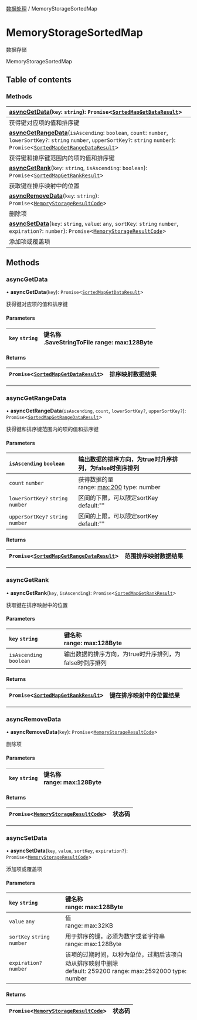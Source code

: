 [数据处理](../groups/数据处理.数据处理.md) / MemoryStorageSortedMap

# MemoryStorageSortedMap <Badge type="tip" text="Class" /> <Score text="MemoryStorageSortedMap" />

数据存储

MemoryStorageSortedMap

## Table of contents

### Methods <Score text="Methods" /> 
| **[asyncGetData](mw.MemoryStorageSortedMap.md#asyncgetdata)**(`key`: `string`): `Promise`<[`SortedMapGetDataResult`](../interfaces/mw.SortedMapGetDataResult.md)\> <Badge type="tip" text="server" />  |
| :-----|
| 获得键对应项的值和排序键|
| **[asyncGetRangeData](mw.MemoryStorageSortedMap.md#asyncgetrangedata)**(`isAscending`: `boolean`, `count`: `number`, `lowerSortKey?`: `string`  `number`, `upperSortKey?`: `string`  `number`): `Promise`<[`SortedMapGetRangeDataResult`](../interfaces/mw.SortedMapGetRangeDataResult.md)\> <Badge type="tip" text="server" />  |
| 获得键和排序键范围内的项的值和排序键|
| **[asyncGetRank](mw.MemoryStorageSortedMap.md#asyncgetrank)**(`key`: `string`, `isAscending`: `boolean`): `Promise`<[`SortedMapGetRankResult`](../interfaces/mw.SortedMapGetRankResult.md)\> <Badge type="tip" text="server" />  |
| 获取键在排序映射中的位置|
| **[asyncRemoveData](mw.MemoryStorageSortedMap.md#asyncremovedata)**(`key`: `string`): `Promise`<[`MemoryStorageResultCode`](../enums/mw.MemoryStorageResultCode.md)\> <Badge type="tip" text="server" />  |
| 删除项|
| **[asyncSetData](mw.MemoryStorageSortedMap.md#asyncsetdata)**(`key`: `string`, `value`: `any`, `sortKey`: `string`  `number`, `expiration?`: `number`): `Promise`<[`MemoryStorageResultCode`](../enums/mw.MemoryStorageResultCode.md)\> <Badge type="tip" text="server" />  |
| 添加项或覆盖项|

## Methods

### asyncGetData <Score text="asyncGetData" /> 

• **asyncGetData**(`key`): `Promise`<[`SortedMapGetDataResult`](../interfaces/mw.SortedMapGetDataResult.md)\> <Badge type="tip" text="server" />

获得键对应项的值和排序键

#### Parameters

| `key` `string` | 键名称 <br>.SaveStringToFile range: max:128Byte |
| :------ | :------ |

#### Returns

| `Promise`<[`SortedMapGetDataResult`](../interfaces/mw.SortedMapGetDataResult.md)\> | 排序映射数据结果 |
| :------ | :------ |

___

### asyncGetRangeData <Score text="asyncGetRangeData" /> 

• **asyncGetRangeData**(`isAscending`, `count`, `lowerSortKey?`, `upperSortKey?`): `Promise`<[`SortedMapGetRangeDataResult`](../interfaces/mw.SortedMapGetRangeDataResult.md)\> <Badge type="tip" text="server" />

获得键和排序键范围内的项的值和排序键

#### Parameters

| `isAscending` `boolean` | 输出数据的排序方向，为true时升序排列，为false时倒序排列 |
| :------ | :------ |
| `count` `number` | 获得数据的量 <br> range: <max:200> type: number |
| `lowerSortKey?` `string`  `number` | 区间的下限，可以限定sortKey <br> default:"" |
| `upperSortKey?` `string`  `number` | 区间的上限，可以限定sortKey <br> default:"" |

#### Returns

| `Promise`<[`SortedMapGetRangeDataResult`](../interfaces/mw.SortedMapGetRangeDataResult.md)\> | 范围排序映射数据结果 |
| :------ | :------ |

___

### asyncGetRank <Score text="asyncGetRank" /> 

• **asyncGetRank**(`key`, `isAscending`): `Promise`<[`SortedMapGetRankResult`](../interfaces/mw.SortedMapGetRankResult.md)\> <Badge type="tip" text="server" />

获取键在排序映射中的位置

#### Parameters

| `key` `string` | 键名称 <br> range: max:128Byte |
| :------ | :------ |
| `isAscending` `boolean` | 输出数据的排序方向，为true时升序排列，为false时倒序排列 |

#### Returns

| `Promise`<[`SortedMapGetRankResult`](../interfaces/mw.SortedMapGetRankResult.md)\> | 键在排序映射中的位置结果 |
| :------ | :------ |

___

### asyncRemoveData <Score text="asyncRemoveData" /> 

• **asyncRemoveData**(`key`): `Promise`<[`MemoryStorageResultCode`](../enums/mw.MemoryStorageResultCode.md)\> <Badge type="tip" text="server" />

删除项

#### Parameters

| `key` `string` | 键名称 <br> range: max:128Byte |
| :------ | :------ |

#### Returns

| `Promise`<[`MemoryStorageResultCode`](../enums/mw.MemoryStorageResultCode.md)\> | 状态码 |
| :------ | :------ |

___

### asyncSetData <Score text="asyncSetData" /> 

• **asyncSetData**(`key`, `value`, `sortKey`, `expiration?`): `Promise`<[`MemoryStorageResultCode`](../enums/mw.MemoryStorageResultCode.md)\> <Badge type="tip" text="server" />

添加项或覆盖项

#### Parameters

| `key` `string` | 键名称 <br> range: max:128Byte |
| :------ | :------ |
| `value` `any` | 值 <br> range: max:32KB |
| `sortKey` `string`  `number` | 用于排序的键，必须为数字或者字符串 <br> range: max:128Byte |
| `expiration?` `number` | 该项的过期时间，以秒为单位，过期后该项自动从排序映射中删除 <br> default: 259200 range: max:2592000 type: number |

#### Returns

| `Promise`<[`MemoryStorageResultCode`](../enums/mw.MemoryStorageResultCode.md)\> | 状态码 |
| :------ | :------ |

